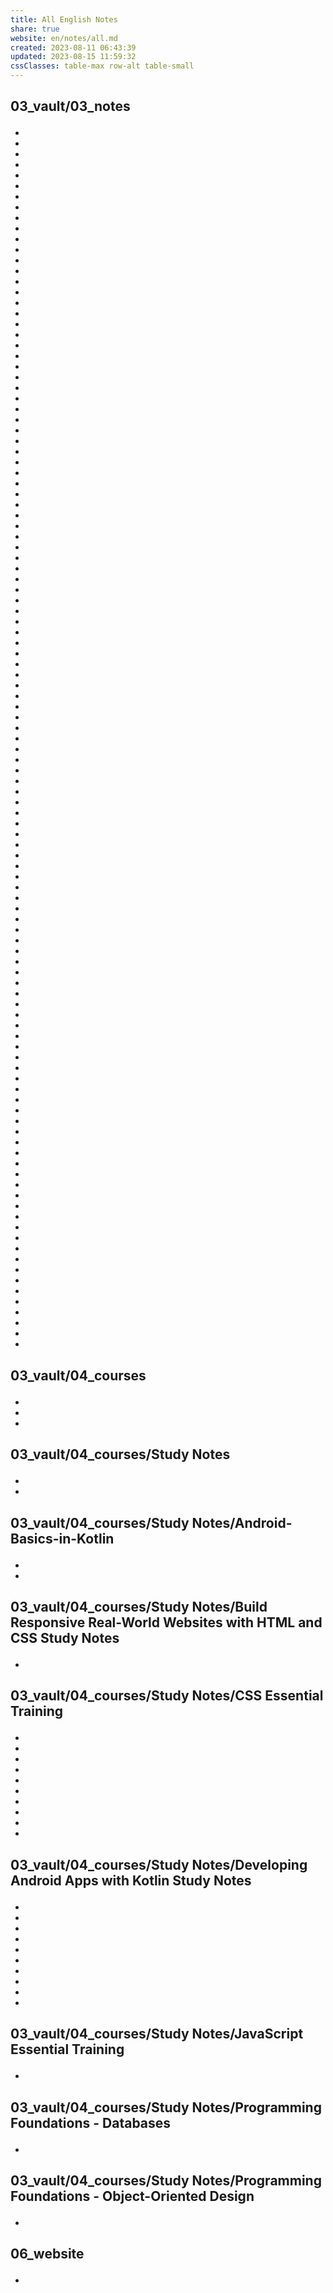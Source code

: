 ```yaml
---  
title: All English Notes  
share: true  
website: en/notes/all.md  
created: 2023-08-11 06:43:39  
updated: 2023-08-15 11:59:32  
cssClasses: table-max row-alt table-small  
---  
```

  
<h2><span><p class="esm-ltr">03_vault/03_notes</p></span></h2><div><ul class="dataview list-view-ul"><li><span></span></li><li><span></span></li><li><span></span></li><li><span></span></li><li><span></span></li><li><span></span></li><li><span></span></li><li><span></span></li><li><span></span></li><li><span></span></li><li><span></span></li><li><span></span></li><li><span></span></li><li><span></span></li><li><span></span></li><li><span></span></li><li><span></span></li><li><span></span></li><li><span></span></li><li><span></span></li><li><span></span></li><li><span></span></li><li><span></span></li><li><span></span></li><li><span></span></li><li><span></span></li><li><span></span></li><li><span></span></li><li><span></span></li><li><span></span></li><li><span></span></li><li><span></span></li><li><span></span></li><li><span></span></li><li><span></span></li><li><span></span></li><li><span></span></li><li><span></span></li><li><span></span></li><li><span></span></li><li><span></span></li><li><span></span></li><li><span></span></li><li><span></span></li><li><span></span></li><li><span></span></li><li><span></span></li><li><span></span></li><li><span></span></li><li><span></span></li><li><span></span></li><li><span></span></li><li><span></span></li><li><span></span></li><li><span></span></li><li><span></span></li><li><span></span></li><li><span></span></li><li><span></span></li><li><span></span></li><li><span></span></li><li><span></span></li><li><span></span></li><li><span></span></li><li><span></span></li><li><span></span></li><li><span></span></li><li><span></span></li><li><span></span></li><li><span></span></li><li><span></span></li><li><span></span></li><li><span></span></li><li><span></span></li><li><span></span></li><li><span></span></li><li><span></span></li><li><span></span></li><li><span></span></li><li><span></span></li><li><span></span></li><li><span></span></li><li><span></span></li><li><span></span></li><li><span></span></li><li><span></span></li><li><span></span></li><li><span></span></li><li><span></span></li><li><span></span></li><li><span></span></li><li><span></span></li><li><span></span></li><li><span></span></li><li><span></span></li><li><span></span></li><li><span></span></li><li><span></span></li><li><span></span></li><li><span></span></li><li><span></span></li><li><span></span></li><li><span></span></li><li><span></span></li><li><span></span></li><li><span></span></li><li><span></span></li><li><span></span></li><li><span></span></li><li><span></span></li><li><span></span></li><li><span></span></li><li><span></span></li><li><span></span></li><li><span></span></li></ul></div><h2><span><p class="esm-ltr">03_vault/04_courses</p></span></h2><div><ul class="dataview list-view-ul"><li><span></span></li><li><span></span></li><li><span></span></li></ul></div><h2><span><p class="esm-ltr">03_vault/04_courses/Study Notes</p></span></h2><div><ul class="dataview list-view-ul"><li><span></span></li><li><span></span></li></ul></div><h2><span><p class="esm-ltr">03_vault/04_courses/Study Notes/Android-Basics-in-Kotlin</p></span></h2><div><ul class="dataview list-view-ul"><li><span></span></li><li><span></span></li></ul></div><h2><span><p class="esm-ltr">03_vault/04_courses/Study Notes/Build Responsive Real-World Websites with HTML and CSS Study Notes</p></span></h2><div><ul class="dataview list-view-ul"><li><span></span></li></ul></div><h2><span><p class="esm-ltr">03_vault/04_courses/Study Notes/CSS Essential Training</p></span></h2><div><ul class="dataview list-view-ul"><li><span></span></li><li><span></span></li><li><span></span></li><li><span></span></li><li><span></span></li><li><span></span></li><li><span></span></li><li><span></span></li><li><span></span></li><li><span></span></li></ul></div><h2><span><p class="esm-ltr">03_vault/04_courses/Study Notes/Developing Android Apps with Kotlin Study Notes</p></span></h2><div><ul class="dataview list-view-ul"><li><span></span></li><li><span></span></li><li><span></span></li><li><span></span></li><li><span></span></li><li><span></span></li><li><span></span></li><li><span></span></li><li><span></span></li><li><span></span></li></ul></div><h2><span><p class="esm-ltr">03_vault/04_courses/Study Notes/JavaScript Essential Training</p></span></h2><div><ul class="dataview list-view-ul"><li><span></span></li></ul></div><h2><span><p class="esm-ltr">03_vault/04_courses/Study Notes/Programming Foundations - Databases</p></span></h2><div><ul class="dataview list-view-ul"><li><span></span></li></ul></div><h2><span><p class="esm-ltr">03_vault/04_courses/Study Notes/Programming Foundations - Object-Oriented Design</p></span></h2><div><ul class="dataview list-view-ul"><li><span></span></li></ul></div><h2><span><p class="esm-ltr">06_website</p></span></h2><div><ul class="dataview list-view-ul"><li><span></span></li></ul></div>  
